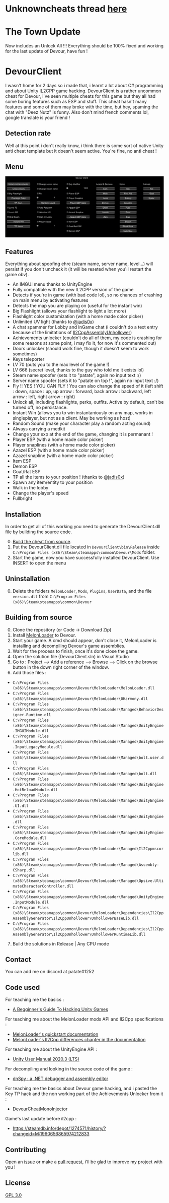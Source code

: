 # Unknowncheats thread [here](https://www.unknowncheats.me/forum/other-fps-games/475950-devour-multihack-update.html)

# The Town Update
Now includes an Unlock All !!!
Everything should be 100% fixed and working for the last update of Devour, have fun !

# DevourClient

I wasn't home for 2 days so i made that, i learnt a lot about C# programming and about Unity IL2CPP game hacking.
DevourClient is a rather uncommon cheat for Devour, i've seen multiple cheats for this game but they all had some boring features such as ESP and stuff.
This cheat hasn't many features and some of them may broke with the time, but hey, spaming the chat with "Deez Nutz" is funny.
Also don't mind french comments lol, google translate is your friend !

## Detection rate

Well at this point i don't really know, i think there is some sort of native Unity anti cheat template but it doesn't seem active. You're fine, no anti cheat !

## Menu
![menu screenshot](Screenshots/menu.png)

## Features
Everything about spoofing ehre (steam name, server name, level...) will persist if you don't uncheck it (it will be reseted when you'll restart the game obv).
* An IMGUI menu thanks to UnityEngine
* Fully compatible with the new IL2CPP version of the game
* Detects if you're in game (with bad code lol), so no chances of crashing on main menu by activating features
* Detects the map you are playing on (useful for the instant win)
* Big Flashlight (allows your flashlight to light a lot more)
* Flashlight color customization (with a home made color picker)
* Unlimited UV light (thanks to [@jadis0x](https://github.com/jadis0x))
* A chat spammer for Lobby and InGame chat (i couldn't do a text entry because of the limitations of [Il2CppAssemblyUnhollower](https://github.com/knah/Il2CppAssemblyUnhollower))
* Achievements unlocker (couldn't do all of them, my code is crashing for some reasons at some point, i may fix it, for now it's commented out)
* Doors unlocker (should work fine, though it doesn't seem to work sometimes)
* Keys teleporter
* LV 70 (puts you to the max level of the game !)
* LV 666 (secret level, thanks to the guy who told me it exists lol)
* Steam name spoofer (sets it to "patate", again no input text :/)
* Server name spoofer (sets it to "patate on top !", again no input text :/)
* Fly !! YES ! YOU CAN FLY ! You can also change the speed of it (left shift : down, space : up, up arrow : forward, back arrow : backward, left arrow : left, right arrow : right)
* Unlock all, including flashlights, perks, outfits. Active by default, can't be turned off, no persistance.
* Instant Win (allows you to win instantaniously on any map, works in singleplayer, but not as a client. May be working as host)
* Random Sound (make your character play a random acting sound)
* Always carrying a medkit
* Change your exp at the end of the game, changing it is permanant !
* Player ESP (with a home made color picker)
* Player snaplines (with a home made color picker)
* Azazel ESP (with a home made color picker)
* Azazel snapline (with a home made color picker)
* Item ESP
* Demon ESP
* Goat/Rat ESP
* TP all the items to your position ! (thanks to [@jadis0x](https://github.com/jadis0x))
* Spawn any item/entity to your position
* Walk in the lobby
* Change the player's speed
* Fullbright

## Installation
In order to get all of this working you need to generate the DevourClient.dll file by building the source code.

0. [Build the cheat from source](https://github.com/ALittlePatate/DevourClient#building-from-source).
1. Put the DevourClient.dll file located in `DevourClient\bin\Release` inside `C:\Program Files (x86)\Steam\steamapps\common\Devour\Mods` folder.
2. Start the game, now you have successfully installed DevourClient. Use INSERT to open the menu

## Uninstallation

0. Delete the folders `MelonLoader`, `Mods`, `Plugins`, `UserData`, and the file `version.dll` from `C:\Program Files (x86)\Steam\steamapps\common\Devour`

## Building from source

0. Clone the repository (or Code -> Download Zip)
1. Install [MelonLoader](https://github.com/LavaGang/MelonLoader/releases) to Devour.
2. Start your game. A cmd should appear, don't close it, MelonLoader is installing and decompiling Devour's game assemblies.
3. Wait for the process to finish, once it's done close the game.
4. Open the solution file (DevourClient.sln) in Visual Studio
5. Go to : Project --> Add a reference --> Browse --> Click on the browse button in the down right corner of the window.
6. Add those files :
* `C:\Program Files (x86)\Steam\steamapps\common\Devour\MelonLoader\MelonLoader.dll`
* `C:\Program Files (x86)\Steam\steamapps\common\Devour\MelonLoader\0Harmony.dll`
* `C:\Program Files (x86)\Steam\steamapps\common\Devour\MelonLoader\Managed\BehaviorDesigner.Runtime.dll`
* `C:\Program Files (x86)\Steam\steamapps\common\Devour\MelonLoader\Managed\UnityEngine.IMGUIModule.dll`
* `C:\Program Files (x86)\Steam\steamapps\common\Devour\MelonLoader\Managed\UnityEngine.InputLegacyModule.dll`
* `C:\Program Files (x86)\Steam\steamapps\common\Devour\MelonLoader\Managed\bolt.user.dll`
* `C:\Program Files (x86)\Steam\steamapps\common\Devour\MelonLoader\Managed\bolt.dll`
* `C:\Program Files (x86)\Steam\steamapps\common\Devour\MelonLoader\Managed\UnityEngine.HotReloadModule.dll`
* `C:\Program Files (x86)\Steam\steamapps\common\Devour\MelonLoader\Managed\UnityEngine.UI.dll`
* `C:\Program Files (x86)\Steam\steamapps\common\Devour\MelonLoader\Managed\UnityEngine.dll`
* `C:\Program Files (x86)\Steam\steamapps\common\Devour\MelonLoader\Managed\UnityEngine.CoreModule.dll`
* `C:\Program Files (x86)\Steam\steamapps\common\Devour\MelonLoader\Managed\Il2Cppmscorlib.dll`
* `C:\Program Files (x86)\Steam\steamapps\common\Devour\MelonLoader\Managed\Assembly-CSharp.dll`
* `C:\Program Files (x86)\Steam\steamapps\common\Devour\MelonLoader\Managed\Opsive.UltimateCharacterController.dll`
* `C:\Program Files (x86)\Steam\steamapps\common\Devour\MelonLoader\Managed\UnityEngine.InputModule.dll`
* `C:\Program Files (x86)\Steam\steamapps\common\Devour\MelonLoader\Dependencies\Il2CppAssemblyGenerator\Il2CppUnhollower\UnhollowerBaseLib.dll`
* `C:\Program Files (x86)\Steam\steamapps\common\Devour\MelonLoader\Dependencies\Il2CppAssemblyGenerator\Il2CppUnhollower\UnhollowerRuntimeLib.dll`
7. Build the solutions in Release | Any CPU mode

## Contact

You can add me on discord at patate#1252

## Code used

For teaching me the basics :
* [A Begginner's Guide To Hacking Unity Games](https://www.unknowncheats.me/wiki/A_Beginner%27s_Guide_To_Hacking_Unity_Games)

For teaching me about the MelonLoader mods API and Il2Cpp specifications :
* [MelonLoader's quickstart documentation](https://melonwiki.xyz/#/modders/quickstart)
* [MelonLoader's Il2Cpp differences chapter in the documentation](https://melonwiki.xyz/#/modders/il2cppdifferences)

For teaching me about the UnityEngine API :
* [Unity User Manual 2020.3 (LTS)](https://docs.unity3d.com/Manual/index.html)

For decompiling and looking in the source code of the game :
* [dnSpy : a .NET debugger and assembly editor](https://github.com/dnSpy/dnSpy)

For teaching me the basics about Devour game hacking, and i pasted the Key TP hack and the non working part of the Achievements Unlocker from it :
* [DevourCheatMonoInjector](https://github.com/Glatrix/DevourCheatMonoInjector)

Game's last update before il2cpp :
* https://steamdb.info/depot/1274571/history/?changeid=M:1960656865974212833

## Contributing

Open an [issue](https://github.com/ALittlePatate/DevourClient/issues/new) or make a [pull request](https://github.com/ALittlePatate/DevourClient/pulls), i'll be glad to improve my project with you !

## License

[GPL 3.0](https://www.gnu.org/licenses/gpl-3.0.md)
